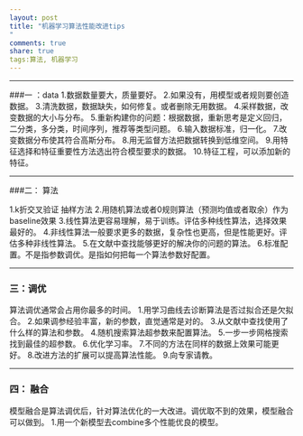 ```yaml
---
layout: post
title: "机器学习算法性能改进tips
" 
comments: true
share: true
tags:算法, 机器学习
---
```




------
###一 ：data
1.数据数量要大，质量要好。
2.如果没有，用模型或者规则要创造数据。
3.清洗数据，数据缺失，如何修复。或者删除无用数据。
4.采样数据，改变数据的大小与分布。
5.重新构建你的问题：根据数据，重新思考是定义回归，二分类，多分类，时间序列，推荐等类型问题。
6.输入数据标准，归一化。
7.改变数据分布使其符合高斯分布。
8.用无监督方法把数据转换到低维空间。
9.用特征选择和特征重要性方法选出符合模型要求的数据。
10.特征工程，可以添加新的特征。


------
###二： 算法

1.k折交叉验证 抽样方法
2.用随机算法或者0规则算法（预测均值或者取余）作为baseline效果
3.线性算法更容易理解，易于训练。评估多种线性算法，选择效果最好的。
4.非线性算法一般要求更多的数据，复杂性也更高，但是性能更好。评估多种非线性算法。
5.在文献中查找能够更好的解决你的问题的算法。
6.标准配置。不是指参数调优。是指如何把每一个算法参数好配置。


------
### 三：调优
算法调优通常会占用你最多的时间。
1.用学习曲线去诊断算法是否过拟合还是欠拟合。
2.如果调参经验丰富，新的参数，直觉通常是对的。
3.从文献中查找使用了什么样的算法和参数。
4.随机搜索算法超参数来配置算法。
5.一步一步网格搜索找到最佳的超参数。
6.优化学习率。
7.不同的方法在同样的数据上效果可能更好。
8.改进方法的扩展可以提高算法性能。
9.向专家请教。



------
### 四： 融合
模型融合是算法调优后，针对算法优化的一大改进。调优取不到的效果，模型融合可以做到。
1.用一个新模型去combine多个性能优良的模型。

